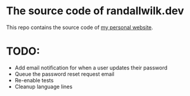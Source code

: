 # The source code of randallwilk.dev

This repo contains the source code of [my personal website](https://randallwilk.dev).

# TODO:
- Add email notification for when a user updates their password
- Queue the password reset request email
- Re-enable tests
- Cleanup language lines
